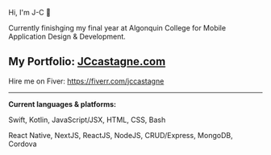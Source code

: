 Hi, I'm J-C 👋

Currently finishging my final year at Algonquin College for Mobile Application Design & Development.

## My Portfolio: [JCcastagne.com](http://jccastagne.com "JCcastagne.com")

Hire me on Fiver: https://fiverr.com/jccastagne

------------

**Current languages & platforms:**

Swift, Kotlin, JavaScript/JSX, HTML, CSS, Bash

React Native, NextJS, ReactJS, NodeJS, CRUD/Express, MongoDB, Cordova
